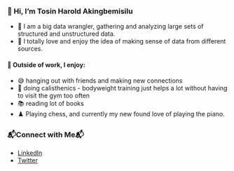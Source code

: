 ### 👋 Hi, I’m Tosin Harold Akingbemisilu

- 👀 I am a big data wrangler, gathering and analyzing large sets of structured and unstructured data.
- 💞️ I totally love and enjoy the idea of making sense of data from different sources.

#### 🌱 Outside of work, I enjoy:
- 😅 hanging out with friends and making new connections
- 🤸 doing calisthenics - bodyweight training just helps a lot without having to visit the gym too often
- 📚 reading lot of books
- ♟️ Playing chess, and currently my new found love of playing the piano.

### 📬Connect with Me📬
- [LinkedIn](https://www.linkedin.com/in/tosin-akingbemisilu)
- [Twitter](https://www.twitter.com/tosmartak)

<!---
tosmartak/tosmartak is a ✨ special ✨ repository because its `README.md` (this file) appears on your GitHub profile.
You can click the Preview link to take a look at your changes.
--->
